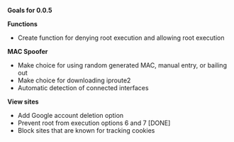 <b> Goals for 0.0.5 </b>

<b> Functions </b>

- Create function for denying root execution and allowing root execution

<b> MAC Spoofer </b>

- Make choice for using random generated MAC, manual entry, or bailing out
- Make choice for downloading iproute2
- Automatic detection of connected interfaces

<b> View sites </b>

- Add Google account deletion option
- Prevent root from execution options 6 and 7 [DONE]
- Block sites that are known for tracking cookies
